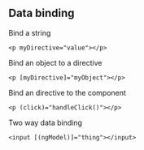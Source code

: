 ## Data binding

Bind a string

```
<p myDirective="value"></p>
```

Bind an object to a directive

```
<p [myDirective]="myObject"></p>
```

Bind an directive to the component
```
<p (click)="handleClick()"></p>
```

Two way data binding
```
<input [(ngModel)]="thing"></input>
```
